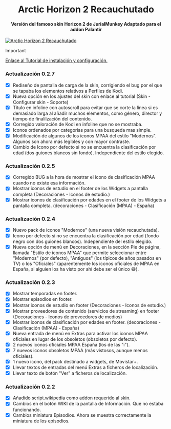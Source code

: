 <h1 align="center"> Arctic Horizon 2 Recauchutado </h1>
<h4 align="center">Versión del famoso skin Horizon 2 de JurialMunkey Adaptado para el addon Palantir</h4>

[![Arctic Horizon 2 Recauchutado](media/fanart3.jpg)](https://www.youtube.com/watch?v=VNVY8ydzBfA)

> [!IMPORTANT]
> [Enlace al Tutorial de instalación y configuración.](https://telegra.ph/AH2-Tutorial-02-02)


### Actualización 0.2.7
- [x] Rediseño de pantalla de carga de la skin, corrigiendo el bug por el que se tapaba los elementos relativos a Perfiles de Kodi.
- [x] Nueva opción en los ajustes del skin con enlace al tutorial (Skin - Configurar skin - Soporte)
- [x] Título en infoline con autoscroll para evitar que se corte la línea si es demasiado larga al añadir muchos elementos, como género, director y tiempo de finalilzación del contenido.
- [x] Corregido valoración de Kodi en infoline que no se mostraba.
- [x] Iconos ordenados por categorias para una busqueda mas simple.
- [x] Modificación de algunos de los iconos MPAA del estilo "Modernos". Algunos son ahora más legibles y con mayor contraste.
- [x] Cambio de Icono por defecto si no se encuentra la clasificación por edad (dos guiones blancos sin fondo). Independiente del estilo elegido.

### Actualización 0.2.5
- [x] Corregido BUG a la hora de mostrar el icono de clasificación MPAA cuando no existe esa información.
- [x] Mostrar iconos de estudio en el footer de los Widgets a pantalla completa (Decoraciones  - Iconos de estudio.)
- [x] Mostrar iconos de clasificación por edades en el footer de los Widgets a pantalla completa. (decoraciones - Clasificación (MPAA) - España)

### Actualización 0.2.4
- [x] Nuevo pack de iconos "Modernos" (una nueva visión recauchutada).
- [x] Icono por defecto si no se encuentra la clasificación por edad (fondo negro con dos guiones blancos). Independiente del estilo elegido.
- [x] Nueva opción de menú en Decoraciones, en la sección Pie de página, llamada "Estilo de iconos MPAA" que permite seleccionar entre "Modernos" (por defecto), "Antiguos" (los típicos de años pasados en TV) o los "Oficiales" (aparentemente los iconos oficiales de MPAA en España, si alguien los ha visto por ahí debe ser el único 😅).

### Actualización 0.2.3
- [x] Mostrar temporadas en footer.
- [x] Mostrar episodios en footer.
- [x] Mostrar iconos de estudio en footer (Decoraciones  - Iconos de estudio.)
- [x] Mostrar proveedores de contenido (servicios de streaming) en footer (Decoraciones  - Iconos de proveedores de medios)
- [x] Mostrar iconos de clasificación por edades en footer. (decoraciones - Clasificación (MPAA) - España)
- [x] Nueva entrada de menú en Extras para activar los iconos MPAA oficiales en lugar de los obsoletos (obsoletos por defecto).
- [x] 2 nuevos iconos oficiales MPAA España (los de las "i").
- [x] 7 nuevos iconos obsoletos MPAA (más vistosos, aunque menos oficiales).
- [x] 1 nuevo icono, del pack destinado a widgets, de Movistar+.
- [x] Llevar textos de entradas del menú Extras a ficheros de localización.
- [x] Llevar texto de botón "Ver" a ficheros de localización.

### Actualización 0.2.2
- [x] Añadido script.wikipedia como addon requerido al skin.
- [x] Cambios en el botón WIKI de la pantalla de Información. Que no estaba funcionando.
- [x] Cambios miniatura Episodios. Ahora se muestra correctamente la miniatura de los episodios.
